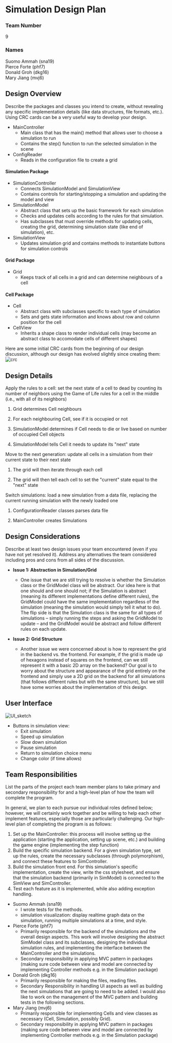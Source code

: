 # Simulation Design Plan
### Team Number 
9
### Names
Suomo Ammah (sna19)  
Pierce Forte (phf7)  
Donald Groh (dkg16)  
Mary Jiang (mvj6)   


## Design Overview
Describe the packages and classes you intend to create, without revealing any specific implementation details (like data structures, file formats, etc.). Using CRC cards can be a very useful way to develop your design.  

- MainController  
	- Main class that has the main() method that allows user to choose a simulation to run
	- Contains the step() function to run the selected simulation in the scene
- ConfigReader  
	- Reads in the configuration file to create a grid
	
#### Simulation Package
- SimulationController
    - Connects SimulationModel and SimulationView
    - Contains controls for starting/stopping a simulation and updating the model and view
- SimulationModel  
	- Abstract class that sets up the basic framework for each simulation
	- Checks and updates cells according to the rules for that simulation.
    - Has subclasses that must override methods for updating cells, creating the grid, determining simulation state (like end of simulation), etc.
- SimulationView
	- Updates simulation grid and contains methods to instantiate buttons for simulation controls
	
#### Grid Package
- Grid
    - Keeps track of all cells in a grid and can determine neighbours of a cell
    
#### Cell Package
- Cell
    - Abstract class with subclasses specific to each type of simulation
    - Sets and gets state information and knows about row and column position for the cell
- CellView
    - Inherits a shape class to render individual cells (may become an abstract class to accomodate cells of different shapes)
    
   
   
Here are some initial CRC cards from the beginning of our design discussion, although our design has evolved slightly since creating them:
![crc]("designImages/interfaceSketch.jpg")


## Design Details

Apply the rules to a cell: set the next state of a cell to dead by counting its number of neighbors using the Game of Life rules for a cell in the middle (i.e., with all of its neighbors)


1. Grid determines Cell neighbours

2. For each neighbouring Cell, see if it is occupied or not

3. SimulationModel determines if Cell needs to die or live based on number of occupied Cell objects

4. SimulationModel tells Cell it needs to update its "next" state



Move to the next generation: update all cells in a simulation from their current state to their next state  

1. The grid will then iterate through each cell

2. The grid will then tell each cell to set the "current" state equal to the "next" state


Switch simulations: load a new simulation from a data file, replacing the current running simulation with the newly loaded one

1. 	ConfigurationReader classes parses data file

2. MainController creates Simulations 

## Design Considerations
Describe at least two design issues your team encountered (even if you have not yet resolved it). Address any alternatives the team considered including pros and cons from all sides of the discussion.    

-   **Issue 1: Abstraction in Simulation/Grid**
	- One issue that we are still trying to resolve is whether the Simulation class or the GridModel class will be abstract. Our idea here is that one should and one should not; if the Simulation is abstract (meaning its different implementations define different rules), the GridModel could have the same implementation regardless of the simulation (meaning the simulation would simply tell it what to do). The flip side is that the Simulation class is the same for all types of simulations – simply running the steps and asking the GridModel to update – and the GridModel would be abstract and follow different rules on each update.
    
- **Issue 2: Grid Structure**
	- Another issue we were concerned about is how to represent the grid in the backend vs. the frontend. For example, if the grid is made up of hexagons instead of squares on the frontend, can we still represent it with a basic 2D array on the backend? Our goal is to worry about the structure and appearance of the grid entirely on the frontend and simply use a 2D grid on the backend for all simulations (that follows different rules but with the same structure), but we still have some worries about the implementation of this design.

## User Interface
![UI_sketch]("designImages/interfaceSketch.jpg")

- Buttons in simulation view:
	- Exit simulation
	- Speed up simulation
    - Slow down simulation
    - Pause simulation
    - Return to simulation choice menu
    - Change color (if time allows)

## Team Responsibilities
List the parts of the project each team member plans to take primary and secondary responsibility for and a high-level plan of how the team will complete the program.  

In general, we plan to each pursue our individual roles defined below; however, we will certainly work together and be willing to help each other implement features, especially those are particularly challenging.
Our high-level plan of completing the program is as follows:
1) Set up the MainController: this process will involve setting up the application (starting the application, setting up scene, etc.) and building the game engine (implementing the step function)
2) Build the specific simulation backend. For a given simulation type, set up the rules, create the necessary subclasses (through polymorphism), and connect these features to SimController.
3) Build the simulation front end. For this simulation's specific implementation, create the view, write the css stylesheet, and ensure that the simulation backend (primarily in SimModel) is connected to the SimView and SimController.
4) Test each feature as it is implemented, while also adding exception handling.

- Suomo Ammah (sna19)  
    - I wrote tests for the methods.
    - simulation visualization: display realtime graph data on the simulation, running multiple simulations at a time, and style.
- Pierce Forte (phf7)  
    - Primarily responsible for the backend of the simulations and the overall design aspects. This work will involve designing the abstract SimModel class and its subclasses, designing the individual simulation rules, and implementing the interface between the MainController and the simulations. 
    - Secondary responsibility in applying MVC pattern in packages (making sure code between view and model are connected by implementing Controller methods e.g. in the Simulation package)
- Donald Groh (dkg16)  
    - Primarily responsible for making the files, reading files.
    - Secondary Responsibility in handling UI aspects as well as building the next simulations that are going to need to be added. 
      I would also like to work on the management of the MVC pattern and building tests in the following sections. 
- Mary Jiang (mvj6) 
    - Primarily responsible for implementing Cells and view classes as necessary (Cell, Simulation, possibly Grid).
    - Secondary responsibility in applying MVC pattern in packages (making sure code between view and model are connected by
    implementing Controller methods e.g. in the Simulation package)
    